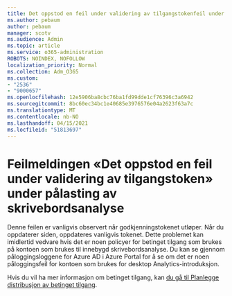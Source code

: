 ```yaml
---
title: Det oppstod en feil under validering av tilgangstokenfeil under skrivebordsanalyse ombordstigning
ms.author: pebaum
author: pebaum
manager: scotv
ms.audience: Admin
ms.topic: article
ms.service: o365-administration
ROBOTS: NOINDEX, NOFOLLOW
localization_priority: Normal
ms.collection: Adm_O365
ms.custom:
- "2536"
- "9000657"
ms.openlocfilehash: 12e5906ba8cbc76ba1fd99dde1cf76396c3a6942
ms.sourcegitcommit: 8bc60ec34bc1e40685e3976576e04a2623f63a7c
ms.translationtype: MT
ms.contentlocale: nb-NO
ms.lasthandoff: 04/15/2021
ms.locfileid: "51813697"
---
```

# <a name="there-was-an-error-validating-access-token-error-during-desktop-analytics-onboarding"></a>Feilmeldingen «Det oppstod en feil under validering av tilgangstoken» under pålasting av skrivebordsanalyse

Denne feilen er vanligvis observert når godkjenningstokenet utløper. Når du oppdaterer siden, oppdateres vanligvis tokenet. Dette problemet kan imidlertid vedvare hvis det er noen policyer for betinget tilgang som brukes på kontoen som brukes til innebygd skrivebordsanalyse. Du kan se gjennom påloggingsloggene for Azure AD i Azure Portal for å se om det er noen påloggingsfeil for kontoen som brukes for desktop Analytics-introduksjon.

Hvis du vil ha mer informasjon om betinget tilgang, kan [du gå til Planlegge distribusjon av betinget tilgang](https://docs.microsoft.com/azure/active-directory/conditional-access/plan-conditional-access).